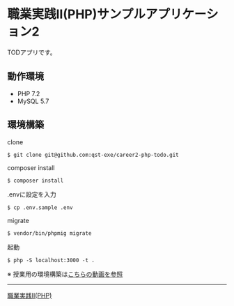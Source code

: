 # 職業実践Ⅱ(PHP)サンプルアプリケーション2

TODアプリです。

## 動作環境

- PHP 7.2
- MySQL 5.7

## 環境構築

clone
```
$ git clone git@github.com:qst-exe/career2-php-todo.git
```

composer install
```
$ composer install
```

.envに設定を入力
```
$ cp .env.sample .env
```

migrate
```
$ vendor/bin/phpmig migrate 
```

起動
```
$ php -S localhost:3000 -t . 
```

※ 授業用の環境構築は[こちらの動画を参照](https://youtu.be/XwtassK4Q4I)

---

[職業実践Ⅱ(PHP)](https://github.com/qst-exe/carrier2-php)
